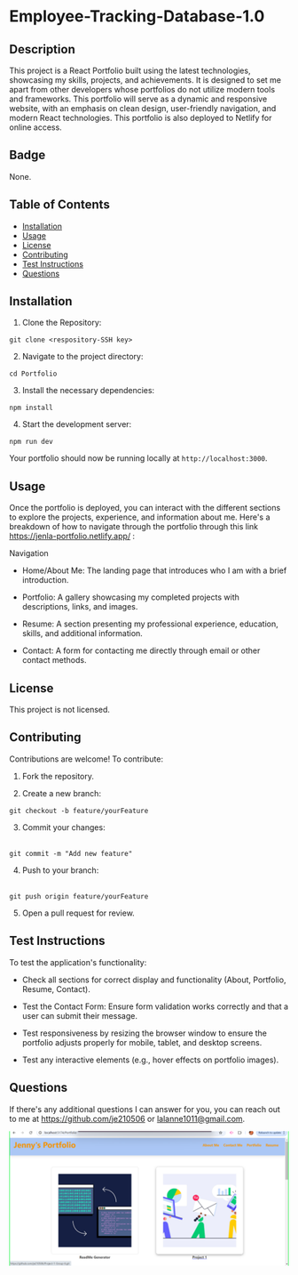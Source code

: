 # Employee-Tracking-Database-1.0


## Description
This project is a React Portfolio built using the latest technologies, showcasing my skills, projects, and achievements. It is designed to set me apart from other developers whose portfolios do not utilize modern tools and frameworks. This portfolio will serve as a dynamic and responsive website, with an emphasis on clean design, user-friendly navigation, and modern React technologies. This portfolio is also deployed to Netlify for online access.


## Badge
None.


## Table of Contents
- [Installation](#installation)
- [Usage](#usage)
- [License](#license)
- [Contributing](#contributing)
- [Test Instructions](#testinstructions)
- [Questions](#questions)
   

## Installation 
1. Clone the Repository:
```
git clone <respository-SSH key>

```
2. Navigate to the project directory:
```
cd Portfolio
```
3. Install the necessary dependencies:
```
npm install
```

4. Start the development server:

```
npm run dev
```

Your portfolio should now be running locally at ```http://localhost:3000```.


## Usage 
Once the portfolio is deployed, you can interact with the different sections to explore the projects, experience, and information about me. Here's a breakdown of how to navigate through the portfolio through this link https://jenla-portfolio.netlify.app/ :

Navigation
-  Home/About Me: The landing page that introduces who I am with a brief introduction.

-  Portfolio: A gallery showcasing my completed projects with descriptions, links, and images.

-  Resume: A section presenting my professional experience, education, skills, and additional information.

-  Contact: A form for contacting me directly through email or other contact methods.


## License 
This project is not licensed. 


## Contributing 
Contributions are welcome! To contribute:
1. Fork the repository.

2. Create a new branch:
```
git checkout -b feature/yourFeature
```

3. Commit your changes:
```

git commit -m "Add new feature"
```

4. Push to your branch:
```

git push origin feature/yourFeature
```

5. Open a pull request for review.


## Test Instructions 
To test the application's functionality:

-  Check all sections for correct display and functionality (About, Portfolio, Resume, Contact).

-  Test the Contact Form: Ensure form validation works correctly and that a user can submit their message.

-  Test responsiveness by resizing the browser window to ensure the portfolio adjusts properly for mobile, tablet, and desktop screens.

-  Test any interactive elements (e.g., hover effects on portfolio images).

## Questions 
If there's any additional questions I can answer for you, you can reach out to me at https://github.com/je210506 or [lalanne1011@gmail.com](mailto:lalanne1011@gmail.com}).

![alt text](pscreenshot.png)
